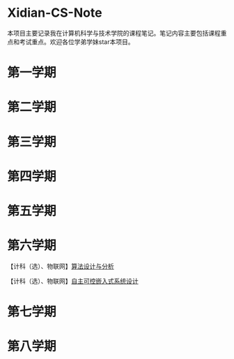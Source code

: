 # Xidian-CS-Note
本项目主要记录我在计算机科学与技术学院的课程笔记。笔记内容主要包括课程重点和考试重点。欢迎各位学弟学妹star本项目。

# 第一学期

# 第二学期

# 第三学期

# 第四学期

# 第五学期

# 第六学期
【计科（选）、物联网】[算法设计与分析]()

【计科（选）、物联网】[自主可控嵌入式系统设计]()


# 第七学期

# 第八学期
